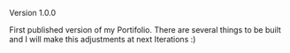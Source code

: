 Version 1.0.0

First published version of my Portifolio.
There are several things to be built and I will make this adjustments at next Iterations :)